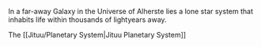 In a far-away Galaxy in the Universe of Alherste lies a lone star system that inhabits life within thousands of lightyears away.

The [[Jituu/Planetary System|Jituu Planetary System]]